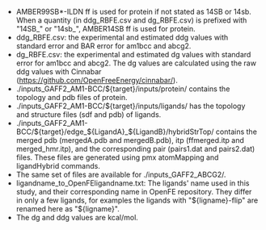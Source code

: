 - AMBER99SB*-ILDN ff is used for protein if not stated as 14SB or 14sb. When a quantity (in ddg_RBFE.csv and dg_RBFE.csv) is prefixed with "14SB_" or "14sb_", AMBER14SB ff is used for protein.
- ddg_RBFE.csv: the experimental and estimated ddg values with standard error and BAR error for am1bcc and abcg2.
- dg_RBFE.csv: the experimental and estimated dg values with standard error for am1bcc and abcg2. The dg values are calculated using the raw ddg values with Cinnabar (https://github.com/OpenFreeEnergy/cinnabar/).
- ./inputs_GAFF2_AM1-BCC/${target}/inputs/protein/ contains the topology and pdb files of protein.
- ./inputs_GAFF2_AM1-BCC/${target}/inputs/ligands/ has the topology and structure files (sdf and pdb) of ligands.
- ./inputs_GAFF2_AM1-BCC/${target}/edge_${LigandA}_${LigandB}/hybridStrTop/ contains the merged pdb (mergedA.pdb and mergedB.pdb), itp (ffmerged.itp and merged_hmr.itp), and the corresponding pair (pairs1.dat and pairs2.dat) files. These files are generated using pmx atomMapping and ligandHybrid commands.
- The same set of files are available for ./inputs_GAFF2_ABCG2/.
- ligandname_to_OpenFEligandname.txt: The ligands' name used in this study, and their corresponding name in OpenFE repository. They differ in only a few ligands, for examples the ligands with "${ligname}-flip" are renamed here as "${ligname}".
- The dg and ddg values are kcal/mol.
